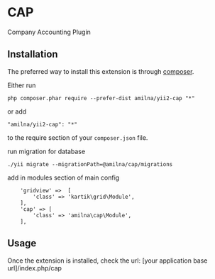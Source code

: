 CAP
===
Company Accounting Plugin

Installation
------------

The preferred way to install this extension is through [composer](http://getcomposer.org/download/).

Either run

```
php composer.phar require --prefer-dist amilna/yii2-cap "*"
```

or add

```
"amilna/yii2-cap": "*"
```

to the require section of your `composer.json` file.


run migration for database

```
./yii migrate --migrationPath=@amilna/cap/migrations
```

add in modules section of main config

```
	'gridview' =>  [
		'class' => 'kartik\grid\Module',
	],
	'cap' => [
		'class' => 'amilna\cap\Module',
	],
```

Usage
-----

Once the extension is installed, check the url:
[your application base url]/index.php/cap
